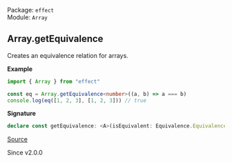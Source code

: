 Package: `effect`<br />
Module: `Array`<br />

## Array.getEquivalence

Creates an equivalence relation for arrays.

**Example**

```ts
import { Array } from "effect"

const eq = Array.getEquivalence<number>((a, b) => a === b)
console.log(eq([1, 2, 3], [1, 2, 3])) // true
```

**Signature**

```ts
declare const getEquivalence: <A>(isEquivalent: Equivalence.Equivalence<A>) => Equivalence.Equivalence<ReadonlyArray<A>>
```

[Source](https://github.com/Effect-TS/effect/tree/main/packages/effect/src/Array.ts#L3002)

Since v2.0.0